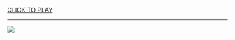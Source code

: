 
<a href="https://premium76.site?title=unblocked_games_92&ref=13M">CLICK TO PLAY</a></h3>
<hr>

<a href="https://premium76.site?title=unblocked_games_92&ref=13M"><img src="https://clearcache.store/games.png"></a>


